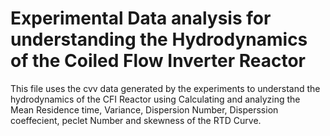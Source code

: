 # Experimental Data analysis for understanding the Hydrodynamics of the Coiled Flow Inverter Reactor

This file uses the cvv data generated by the experiments to understand the hydrodynamics of the CFI Reactor using Calculating and analyzing the Mean Residence time, Variance, Dispersion Number, Disperssion coeffecient, peclet Number and skewness of the RTD Curve.



